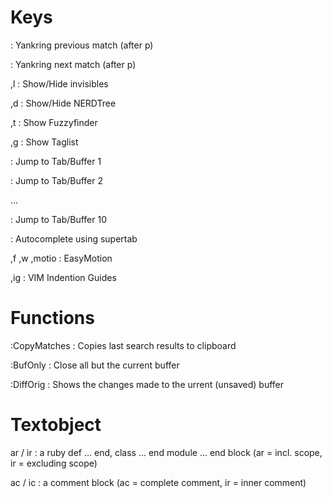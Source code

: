 # Keys #
<C-p> : Yankring previous match (after p)

<C-n> : Yankring next match (after p)

,l : Show/Hide invisibles

,d : Show/Hide NERDTree

,t : Show Fuzzyfinder

,g : Show Taglist 

<c-1> : Jump to Tab/Buffer 1

<c-2> : Jump to Tab/Buffer 2

...

<c-0> : Jump to Tab/Buffer 10

<c-space>: Autocomplete using supertab

,f ,w ,motio : EasyMotion

,ig : VIM Indention Guides

# Functions #
:CopyMatches : Copies last search results to clipboard 

:BufOnly : Close all but the current buffer

:DiffOrig : Shows the changes made to the urrent (unsaved) buffer

# Textobject #
ar / ir : a ruby def ... end, class ... end module ... end block (ar = incl. scope, ir = excluding scope)

ac / ic : a comment block (ac = complete comment, ir = inner comment)

